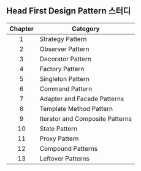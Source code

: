 ## Head First Design Pattern 스터디


| Chapter 	| Category                        	|
|:-------:	|---------------------------------	|
|    1    	| Strategy Pattern                	|
|    2    	| Observer Pattern                	|
|    3    	| Decorator Pattern               	|
|    4    	| Factory Pattern                 	|
|    5    	| Singleton Pattern               	|
|    6    	| Command Pattern                 	|
|    7    	| Adapter and Facade Patterns     	|
|    8    	| Template Method Pattern         	|
|    9    	| Iterator and Composite Patterns 	|
|    10   	| State Pattern                   	|
|    11   	| Proxy Pattern                   	|
|    12   	| Compound Patterns               	|
|    13   	| Leftover Patterns               	|